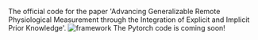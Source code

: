 The official code for the paper 'Advancing Generalizable Remote Physiological Measurement through the Integration of Explicit and Implicit Prior Knowledge'.
![framework](https://github.com/keke-nice/Greip/assets/83239988/a604823d-cbe3-4bdd-9c5f-6eb20c1bc1f6)
The Pytorch code is coming soon!
